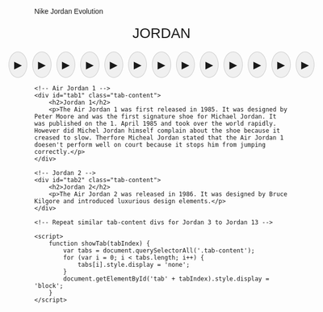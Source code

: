 Nike Jordan Evolution
<html lang="en">
<head>
    <meta charset="UTF-8">
    <meta name="viewport" content="width=device-width, initial-scale=1.0">
    <title>Jordan Shoe Collection</title>
    <link rel="stylesheet" href="https://cdnjs.cloudflare.com/ajax/libs/github-markdown-css/4.0.0/github-markdown.min.css">
    <link rel="stylesheet" href="https://fonts.googleapis.com/css2?family=Ahorni&display=swap">
    <style>
        body {
            font-family: Arial, sans-serif;
        }
        .header {
            text-align: center;
            font-size: 28px; /* Changed font size to 28px */
            margin-top: 20px;
            font-family: 'Ahorni', sans-serif; /* Changed font family to Ahorni */
            text-transform: uppercase; /* Ensures uppercase */
        }
        .tabs {
            display: flex;
            justify-content: center;
            margin-top: 20px;
        }
        .tab {
            padding: 10px; /* Adjusted padding */
            background-color: #f0f0f0;
            border: 1px solid #ccc;
            cursor: pointer;
            margin: 0 5px;
            border-radius: 50%; /* Rounded shape */
            width: 30px; /* Set width and height */
            height: 30px; /* Set width and height */
            display: flex;
            justify-content: center;
            align-items: center;
        }
        .tab::after {
            content: '\25B6'; /* Unicode for basketball symbol */
            font-size: 20px; /* Adjusted font size */
        }
        .tab-content {
            display: none;
            margin-top: 20px;
        }
        .tab-content.active {
            display: block;
        }
    </style>
</head>
<body>
    <div class="header">JORDAN</div> <!-- Changed "Jordan" to uppercase -->
    <div class="tabs">
        <div class="tab" onclick="showTab(1)"></div> <!-- Empty div for basketball symbol -->
        <div class="tab" onclick="showTab(2)"></div>
        <div class="tab" onclick="showTab(3)"></div>
        <div class="tab" onclick="showTab(4)"></div>
        <div class="tab" onclick="showTab(5)"></div>
        <div class="tab" onclick="showTab(6)"></div>
        <div class="tab" onclick="showTab(7)"></div>
        <div class="tab" onclick="showTab(8)"></div>
        <div class="tab" onclick="showTab(9)"></div>
        <div class="tab" onclick="showTab(10)"></div>
        <div class="tab" onclick="showTab(11)"></div>
        <div class="tab" onclick="showTab(12)"></div>
        <div class="tab" onclick="showTab(13)"></div>
    </div>
    
    <!-- Air Jordan 1 -->
    <div id="tab1" class="tab-content">
        <h2>Jordan 1</h2>
        <p>The Air Jordan 1 was first released in 1985. It was designed by Peter Moore and was the first signature shoe for Michael Jordan. It was published on the 1. April 1985 and took over the world rapidly. However did Michel Jordan himself complain about the shoe because it creased to slow. Therfore Micheal Jordan stated that the Air Jordan 1 doesen't perform well on court because it stops him from jumping correctly.</p>
    </div>
    
    <!-- Jordan 2 -->
    <div id="tab2" class="tab-content">
        <h2>Jordan 2</h2>
        <p>The Air Jordan 2 was released in 1986. It was designed by Bruce Kilgore and introduced luxurious design elements.</p>
    </div>

    <!-- Repeat similar tab-content divs for Jordan 3 to Jordan 13 -->

    <script>
        function showTab(tabIndex) {
            var tabs = document.querySelectorAll('.tab-content');
            for (var i = 0; i < tabs.length; i++) {
                tabs[i].style.display = 'none';
            }
            document.getElementById('tab' + tabIndex).style.display = 'block';
        }
    </script>
</body>
</html>
